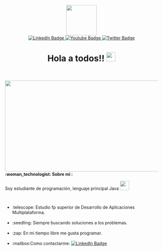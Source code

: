 <!DOCTYPE html>
<html>
<head>
    <meta charset="utf-8">
    <!-- Cargamos CSS -->
    <link rel="stylesheet" href="estilo.css">
</head>
<body>
    <header id="home" class="cabeceraPagina">
            <div id="header" align="center">
            <img src="https://media.giphy.com/media/M9gbBd9nbDrOTu1Mqx/giphy.gif" width="100"/>
        </div>
              <div align='center' id="badges">
                  <a href="https://www.linkedin.com/in/jose-miguel-gutierrez-hernandez-392261185/">
                    <img src="https://img.shields.io/badge/LinkedIn-blue?style=for-the-badge&logo=linkedin&logoColor=white" alt="LinkedIn Badge"/>
                  </a>
                  <a href="https://www.youtube.com/channel/UCTWlj50u79ro4dzcUQYW5uw">
                    <img src="https://img.shields.io/badge/YouTube-red?style=for-the-badge&logo=youtube&logoColor=white" alt="Youtube Badge"/>
                  </a>
                  <a href="https://twitter.com/Jother043">
                    <img src="https://img.shields.io/badge/Twitter-blue?style=for-the-badge&logo=twitter&logoColor=white" alt="Twitter Badge"/>
                  </a>
                  <br>
                  <img src="https://komarev.com/ghpvc/?username=Jother043&style=flat-square&color=blue" alt=""/>
             </div>
        <h1 align="center">
            Hola a todos!!
            <img src="https://media.giphy.com/media/hvRJCLFzcasrR4ia7z/giphy.gif" width="30px"/>
        </h1>
    </header>
    <div align="center">
        <img src="https://media.giphy.com/media/dWesBcTLavkZuG35MI/giphy.gif" width="600" height="300"/>
    </div>
        <strong>:woman_technologist: Sobre mi :</strong>
    <br>
        <p>Soy estudiante de programación, lenguaje principal Java <img src="https://media.giphy.com/media/WUlplcMpOCEmTGBtBW/giphy.gif" width="30"></p>
    <br>
     <ul>
        <li>:telescope: Estudio fp superior de Desarrollo de Aplicaciones Multiplataforma.</li>
    <br>
        <li>:seedling: Siempre buscando soluciones a los problemas.</li>
    <br>
        <li>:zap: En mi tiempo libre me gusta programar.</li>
    <br>
       <li>:mailbox:Como contactarme: <a href="https://www.linkedin.com/in/jose-miguel-gutierrez-hernandez-392261185/">
                    <img src="https://img.shields.io/badge/LinkedIn-blue?style=for-the-badge&logo=linkedin&logoColor=white" alt="LinkedIn Badge"/>
                  </a></li>
    </ul>
</body>
</html>
